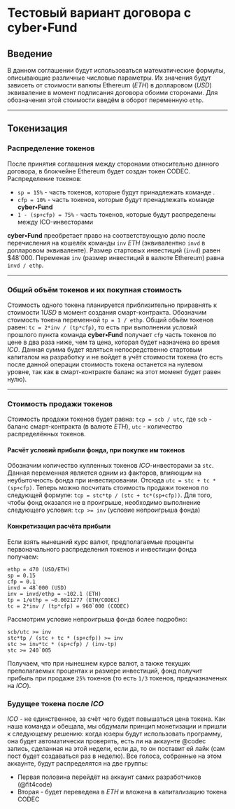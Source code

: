 # Тестовый вариант договора **<fit4code/>** с **cyber•Fund**
## Введение
В данном соглашении будут использоваться математические формулы, описывающие различные числовые параметры. Их значения будут зависеть от стоимости валюты Ethereum (*ETH*) в долларовом (*USD*) эквиваление в момент подписания договора обоими сторонами. Для обозначения этой стоимости введём в оборот переменную `ethp`.
***
## Токенизация
### Распределение токенов
После принятия соглашения между сторонами относительно данного договора, в блокчейне Ethereum будет создан токен CODEC. Распределение токенов:
* `sp = 15%` - часть токенов, которые будут принадлежать команде **<fit4code/>**.
* `cfp = 10%` - часть токенов, которые будут пренадлежать команде **cyber•Fund**
* `1 - (sp+cfp) = 75%` - часть токенов, которые будут распределены между ICO-инвесторами

**cyber•Fund** преобретает право на соответствующую долю после перечисления на кошелёк команды `inv` *ETH* (эквивалентно `invd` в долларовом эквиваленте). Размер стартовых инвестиций (`invd`) равен $48'000. Переменая `inv` (размер инвестиций в валюте Ethereum) равна `invd / ethp`.
***
### Общий объём токенов и их покупная стоимость
Стоимость одного токена планируется приблизительно приравнять к стоимости 1*USD* в момент создания смарт-контракта. Обозначим стоимость токена переменной `tp = 1 / ethp`.
Общий объём токенов равен: `tc = 2*inv / (tp*cfp)`, то есть при выполнении условий прошлого пункта команда **cyber•Fund** получает `cfp` часть токенов по цене в два раза ниже, чем та цена, которая будет назначена во время *ICO*. Данная сумма будет являться непосредственно стартовым капиталом на разработку и не войдет в учёт стоимости токена (то есть после данной операции стоимость токена останется на нулевом уровне, так как в смарт-контракте баланс на этот момент будет равен нулю).
***
### Стоимость продажи токенов
Стоимость продажи токенов будет равна: `tcp = scb / utc`, где `scb` - баланс смарт-контракта (в валюте *ETH*), `utc` - количество распределённых токенов.
#### Расчёт условий прибыли фонда, при покупке им токенов
Обозначим количество купленных токенов *ICO*-инвесторами за `stc`. Данная переменная является одним из факторов, влияющим на неубыточность фонда при инвестировании. Отсюда `utc = stc + tc * (sp+cfp)`. Теперь можно посчитать стоимость продажи токенов по следующей формуле: `tcp = stc*tp / (stc + tc*(sp+cfp))`. Для того, чтобы фонд оказался не в проигрыше, необходимо выполнение следующего условия:
`tcp >= inv` (условие непроигрыша фонда)
#### Конкретизация расчёта прибыли
Если взять нынешний курс валют, предполагаемые проценты первоначального распределения токенов и инвестиции фонда получаем:

    ethp = 470 (USD/ETH)
    sp = 0.15
    cfp = 0.1
    invd = 48`000 (USD)
    inv = invd/ethp = ~102.1 (ETH)
    tp = 1/ethp = ~0.0021277 (ETH/CODEC)
    tc = 2*inv / (tp*cfp) = 960`000 (CODEC)

 Рассмотрим условие непроигрыша фонда более подробно:

    scb/utc >= inv
    stc*tp / (stc + tc * (sp+cfp)) >= inv
    stc >= inv*tc * (sp+cfp) / (inv-tp)
    stc >= 240`005

Получаем, что при нынешнем курсе валют, а также текущих преполагаемых процентах и размере инвестиций, фонд получит прибыль при продаже `25%` токенов (то есть `1/3` токенов, предназначеных на *ICO*).
### Будущее токена после *ICO*
*ICO* - не единственное, за счёт чего будет повышаться цена токена. Как наша команда и обещала, мы обдумали принцип монетизации и пришли к следующему решению: когда юзеры будут использовать программу, она будет автоматически проверять, есть ли на аккаунте @codec запись, сделанная на этой недели, если да, то он поставит ей лайк (сам пост будет создаваться раз в неделю). Все голоса, собранные на этом аккаунте, будут распределятся на две группы:
* Первая половина перейдёт на аккаунт самих разработчиков (@fit4code)
* Вторая - будет переведена в *ETH* и вложена в капитализацию токена CODEC
